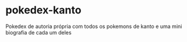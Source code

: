 # pokedex-kanto
Pokedex de autoria própria com todos os pokemons de kanto e uma mini biografia de cada um deles
